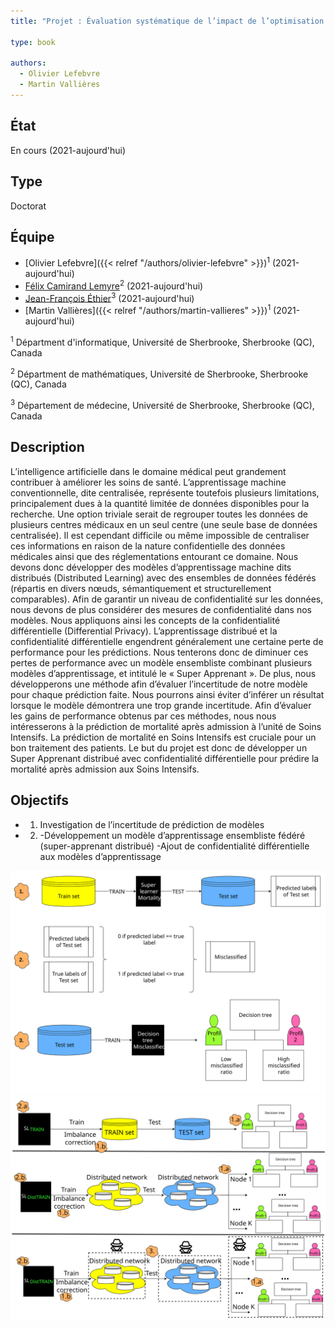 ```yaml
---
title: "Projet : Évaluation systématique de l’impact de l’optimisation distribuée avec confidentialité différentielle en contexte d’apprentissage fédéré"

type: book

authors:
  - Olivier Lefebvre
  - Martin Vallières
---
```


## État

En cours (2021-aujourd'hui)

## Type

Doctorat

## Équipe

- [Olivier Lefebvre]({{< relref "/authors/olivier-lefebvre" >}})<sup>1</sup> (2021-aujourd'hui)
- [Félix Camirand Lemyre](https://www.usherbrooke.ca/mathematiques/nous-joindre/personnel/corps-professoral/professeurs/felix-camirand-lemyre)<sup>2</sup> (2021-aujourd'hui)
- [Jean-François Éthier](https://www.usherbrooke.ca/recherche/specialistes/details/jean-francois.ethier)<sup>3</sup> (2021-aujourd'hui)
- [Martin Vallières]({{< relref "/authors/martin-vallieres" >}})<sup>1</sup> (2021-aujourd'hui)

<sup>1</sup> Départment d'informatique, Université de Sherbrooke, Sherbrooke (QC), Canada

<sup>2</sup> Départment de mathématiques, Université de Sherbrooke, Sherbrooke (QC), Canada

<sup>3</sup> Département de médecine, Université de Sherbrooke, Sherbrooke (QC), Canada

## Description
  L’intelligence artificielle dans le domaine médical peut grandement contribuer à améliorer les soins de santé. L’apprentissage machine conventionnelle, dite centralisée, représente toutefois plusieurs limitations, principalement dues à la quantité limitée de données disponibles pour la recherche. Une option triviale serait de regrouper toutes les données de plusieurs centres médicaux en un seul centre (une seule base de données centralisée). Il est cependant difficile ou même impossible de centraliser ces informations en raison de la nature confidentielle des données médicales ainsi que des réglementations entourant ce domaine. Nous devons donc développer des modèles d’apprentissage machine dits distribués (Distributed Learning) avec des ensembles de données fédérés (répartis en divers nœuds, sémantiquement et structurellement comparables). Afin de garantir un niveau de confidentialité sur les données, nous devons de plus considérer des mesures de confidentialité dans nos modèles. Nous appliquons ainsi les concepts de la confidentialité différentielle (Differential Privacy). L’apprentissage distribué et la confidentialité différentielle engendrent généralement une certaine perte de performance pour les prédictions. Nous tenterons donc de diminuer ces pertes de performance avec un modèle ensembliste combinant plusieurs modèles d’apprentissage, et intitulé le « Super Apprenant ». De plus, nous développerons une méthode afin d’évaluer l’incertitude de notre modèle pour chaque prédiction faite. Nous pourrons ainsi éviter d’inférer un résultat lorsque le modèle démontrera une trop grande incertitude. Afin d’évaluer les gains de performance obtenus par ces méthodes, nous nous intéresserons à la prédiction de mortalité après admission à l’unité de Soins Intensifs. La prédiction de mortalité en Soins Intensifs est cruciale pour un bon traitement des patients. Le but du projet est donc de développer un Super Apprenant distribué avec confidentialité différentielle pour prédire la mortalité après admission aux Soins Intensifs.

  ## Objectifs
  - 1) Investigation de l’incertitude de prédiction de modèles
  - 2)  -Développement un modèle d’apprentissage ensembliste fédéré (super-apprenant distribué)
        -Ajout de confidentialité différentielle aux modèles d’apprentissage

![Objectif 1](sl_tree.drawio.svg "Objectif 1: Investigation de l'incertitude")
![Objectif 2](objectives.drawio.svg "Objectif 2: Apprentissage fédéré et confidentialité différentielle")
